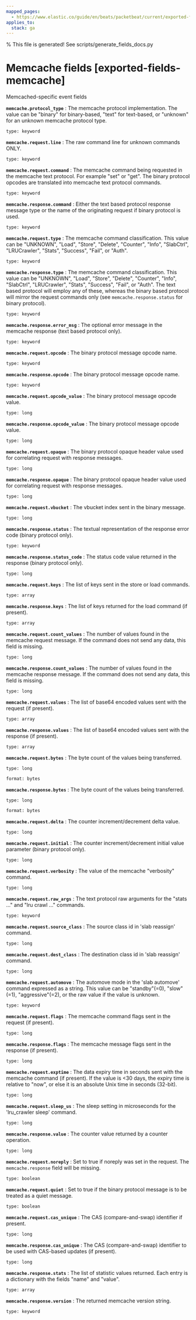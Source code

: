 ```yaml
---
mapped_pages:
  - https://www.elastic.co/guide/en/beats/packetbeat/current/exported-fields-memcache.html
applies_to:
  stack: ga
---
```


% This file is generated! See scripts/generate_fields_docs.py

# Memcache fields [exported-fields-memcache]

Memcached-specific event fields

**`memcache.protocol_type`**
:   The memcache protocol implementation. The value can be "binary" for binary-based, "text" for text-based, or "unknown" for an unknown memcache protocol type.

    type: keyword


**`memcache.request.line`**
:   The raw command line for unknown commands ONLY.

    type: keyword


**`memcache.request.command`**
:   The memcache command being requested in the memcache text protocol. For example "set" or "get". The binary protocol opcodes are translated into memcache text protocol commands.

    type: keyword


**`memcache.response.command`**
:   Either the text based protocol response message type or the name of the originating request if binary protocol is used.

    type: keyword


**`memcache.request.type`**
:   The memcache command classification. This value can be "UNKNOWN", "Load", "Store", "Delete", "Counter", "Info", "SlabCtrl", "LRUCrawler", "Stats", "Success", "Fail", or "Auth".

    type: keyword


**`memcache.response.type`**
:   The memcache command classification. This value can be "UNKNOWN", "Load", "Store", "Delete", "Counter", "Info", "SlabCtrl", "LRUCrawler", "Stats", "Success", "Fail", or "Auth". The text based protocol will employ any of these, whereas the binary based protocol will mirror the request commands only (see `memcache.response.status` for binary protocol).

    type: keyword


**`memcache.response.error_msg`**
:   The optional error message in the memcache response (text based protocol only).

    type: keyword


**`memcache.request.opcode`**
:   The binary protocol message opcode name.

    type: keyword


**`memcache.response.opcode`**
:   The binary protocol message opcode name.

    type: keyword


**`memcache.request.opcode_value`**
:   The binary protocol message opcode value.

    type: long


**`memcache.response.opcode_value`**
:   The binary protocol message opcode value.

    type: long


**`memcache.request.opaque`**
:   The binary protocol opaque header value used for correlating request with response messages.

    type: long


**`memcache.response.opaque`**
:   The binary protocol opaque header value used for correlating request with response messages.

    type: long


**`memcache.request.vbucket`**
:   The vbucket index sent in the binary message.

    type: long


**`memcache.response.status`**
:   The textual representation of the response error code (binary protocol only).

    type: keyword


**`memcache.response.status_code`**
:   The status code value returned in the response (binary protocol only).

    type: long


**`memcache.request.keys`**
:   The list of keys sent in the store or load commands.

    type: array


**`memcache.response.keys`**
:   The list of keys returned for the load command (if present).

    type: array


**`memcache.request.count_values`**
:   The number of values found in the memcache request message. If the command does not send any data, this field is missing.

    type: long


**`memcache.response.count_values`**
:   The number of values found in the memcache response message. If the command does not send any data, this field is missing.

    type: long


**`memcache.request.values`**
:   The list of base64 encoded values sent with the request (if present).

    type: array


**`memcache.response.values`**
:   The list of base64 encoded values sent with the response (if present).

    type: array


**`memcache.request.bytes`**
:   The byte count of the values being transferred.

    type: long

    format: bytes


**`memcache.response.bytes`**
:   The byte count of the values being transferred.

    type: long

    format: bytes


**`memcache.request.delta`**
:   The counter increment/decrement delta value.

    type: long


**`memcache.request.initial`**
:   The counter increment/decrement initial value parameter (binary protocol only).

    type: long


**`memcache.request.verbosity`**
:   The value of the memcache "verbosity" command.

    type: long


**`memcache.request.raw_args`**
:   The text protocol raw arguments for the "stats ..." and "lru crawl ..." commands.

    type: keyword


**`memcache.request.source_class`**
:   The source class id in 'slab reassign' command.

    type: long


**`memcache.request.dest_class`**
:   The destination class id in 'slab reassign' command.

    type: long


**`memcache.request.automove`**
:   The automove mode in the 'slab automove' command expressed as a string. This value can be "standby"(=0), "slow"(=1), "aggressive"(=2), or the raw value if the value is unknown.

    type: keyword


**`memcache.request.flags`**
:   The memcache command flags sent in the request (if present).

    type: long


**`memcache.response.flags`**
:   The memcache message flags sent in the response (if present).

    type: long


**`memcache.request.exptime`**
:   The data expiry time in seconds sent with the memcache command (if present). If the value is <30 days, the expiry time is relative to "now", or else it is an absolute Unix time in seconds (32-bit).

    type: long


**`memcache.request.sleep_us`**
:   The sleep setting in microseconds for the 'lru_crawler sleep' command.

    type: long


**`memcache.response.value`**
:   The counter value returned by a counter operation.

    type: long


**`memcache.request.noreply`**
:   Set to true if noreply was set in the request. The `memcache.response` field will be missing.

    type: boolean


**`memcache.request.quiet`**
:   Set to true if the binary protocol message is to be treated as a quiet message.

    type: boolean


**`memcache.request.cas_unique`**
:   The CAS (compare-and-swap) identifier if present.

    type: long


**`memcache.response.cas_unique`**
:   The CAS (compare-and-swap) identifier to be used with CAS-based updates (if present).

    type: long


**`memcache.response.stats`**
:   The list of statistic values returned. Each entry is a dictionary with the fields "name" and "value".

    type: array


**`memcache.response.version`**
:   The returned memcache version string.

    type: keyword


